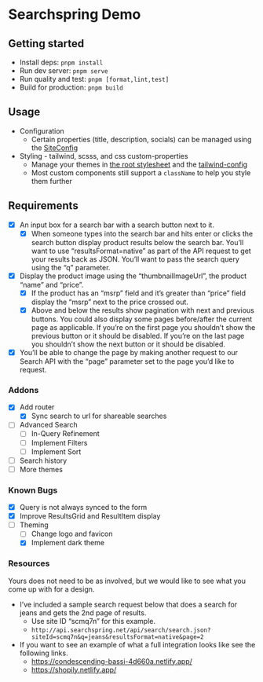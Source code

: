 # Searchspring Demo

## Getting started

- Install deps: `pnpm install`
- Run dev server: `pnpm serve`
- Run quality and test: `pnpm [format,lint,test]`
- Build for production: `pnpm build`

## Usage

- Configuration
  - Certain properties (title, description, socials) can be managed using the [SiteConfig](site-config)
- Styling - tailwind, scsss, and css custom-properties
  - Manage your themes in [the root stylesheet](index-stylesheet) and the [tailwind-config](tailwind-config)
  - Most custom components still support a `className` to help you style them further

[site-config]: src/utils/site-config.ts
[index-stylesheet]: src/styles/index.scss
[tailwind-config]: tailwind.config.cjs

## Requirements

- [x] An input box for a search bar with a search button next to it.
  - [x] When someone types into the search bar and hits enter or clicks the search button display product results below the search bar.
        You’ll want to use “resultsFormat=native” as part of the API request to get your results back as JSON.
        You’ll want to pass the search query using the “q” parameter.
- [x] Display the product image using the “thumbnailImageUrl”, the product “name” and “price”.
  - [x] If the product has an “msrp” field and it’s greater than “price” field display the “msrp” next to the price crossed out.
  - [x] Above and below the results show pagination with next and previous buttons. You could also display some pages before/after the current page as applicable.
        If you’re on the first page you shouldn’t show the previous button or it should be disabled.
        If you’re on the last page you shouldn’t show the next button or it should be disabled.
- [x] You’ll be able to change the page by making another request to our Search API with the “page” parameter set to the page you’d like to request.

### Addons

- [x] Add router
  - [x] Sync search to url for shareable searches
- [ ] Advanced Search
  - [ ] In-Query Refinement
  - [ ] Implement Filters
  - [ ] Implement Sort
- [ ] Search history
- [ ] More themes

### Known Bugs

- [x] Query is not always synced to the form
- [x] Improve ResultsGrid and ResultItem display
- [ ] Theming
  - [ ] Change logo and favicon
  - [x] Implement dark theme

### Resources

Yours does not need to be as involved, but we would like to see what you come up with for a design.

- I’ve included a sample search request below that does a search for jeans and gets the 2nd page of results.
  - Use site ID “scmq7n” for this example.
  - `http://api.searchspring.net/api/search/search.json?siteId=scmq7n&q=jeans&resultsFormat=native&page=2`
- If you want to see an example of what a full integration looks like see the following links.
  - https://condescending-bassi-4d660a.netlify.app/
  - https://shopily.netlify.app/
